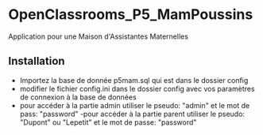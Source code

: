 # OpenClassrooms_P5_MamPoussins

Application pour une Maison d'Assistantes Maternelles


## Installation

- Importez la base de donnée p5mam.sql qui est dans le dossier config
- modifier le fichier config.ini dans le dossier config avec vos paramètres de connexion à la base de données
- pour accéder à la partie admin utiliser le pseudo: "admin" et le mot de pass: "password"
-pour accéder à la partie parent utiliser le pseudo: "Dupont" ou "Lepetit" et le mot de passe: "password"
